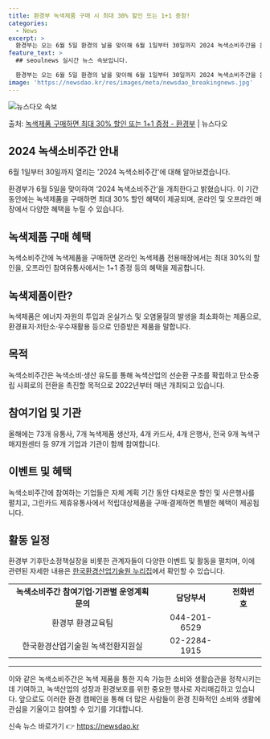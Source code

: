 ```yaml
---
title: 환경부 녹색제품 구매 시 최대 30% 할인 또는 1+1 증정!
categories:
  - News
excerpt: >
  환경부는 오는 6월 5일 환경의 날을 맞이해 6월 1일부터 30일까지 2024 녹색소비주간을 운영한다고 30…
feature_text: >
  ## seoulnews 실시간 뉴스 속보입니다.

  환경부는 오는 6월 5일 환경의 날을 맞이해 6월 1일부터 30일까지 2024 녹색소비주간을 운영한다고 30…
image: 'https://newsdao.kr/res/images/meta/newsdao_breakingnews.jpg'
---
```


![뉴스다오 속보](https://newsdao.kr/res/images/meta/newsdao_breakingnews.jpg)

<p>출처: <a href="https://newsdao.kr/3965" rel="dofollow">녹색제품 구매하면 최대 30% 할인 또는 1+1 증정  - 환경부</a> | 뉴스다오</p>

<h2 data-ke-size="size26">2024 녹색소비주간 안내</h2>
<p data-ke-size="size16">6월 1일부터 30일까지 열리는 '2024 녹색소비주간'에 대해 알아보겠습니다.</p>
<p data-ke-size="size16">환경부가 6월 5일을 맞이하여 ‘2024 녹색소비주간’을 개최한다고 밝혔습니다. 이 기간 동안에는 녹색제품을 구매하면 최대 30% 할인 혜택이 제공되며, 온라인 및 오프라인 매장에서 다양한 혜택을 누릴 수 있습니다.</p>

<h2 data-ke-size="size24">녹색제품 구매 혜택</h2>
<p data-ke-size="size16">녹색소비주간에 녹색제품을 구매하면 온라인 녹색제품 전용매장에서는 최대 30%의 할인을, 오프라인 참여유통사에서는 1+1 증정 등의 혜택을 제공합니다.</p>

<h2 data-ke-size="size24">녹색제품이란?</h2>
<p data-ke-size="size16">녹색제품은 에너지·자원의 투입과 온실가스 및 오염물질의 발생을 최소화하는 제품으로, 환경표지·저탄소·우수재활용 등으로 인증받은 제품을 말합니다.</p>

<h2 data-ke-size="size24">목적</h2>
<p data-ke-size="size16">녹색소비주간은 녹색소비·생산 유도를 통해 녹색산업의 선순환 구조를 확립하고 탄소중립 사회로의 전환을 촉진할 목적으로 2022년부터 매년 개최되고 있습니다.</p>

<h2 data-ke-size="size24">참여기업 및 기관</h2>
<p data-ke-size="size16">올해에는 73개 유통사, 7개 녹색제품 생산자, 4개 카드사, 4개 은행사, 전국 9개 녹색구매지원센터 등 97개 기업과 기관이 함께 참여합니다.</p>

<h2 data-ke-size="size24">이벤트 및 혜택</h2>
<p data-ke-size="size16">녹색소비주간에 참여하는 기업들은 자체 계획 기간 동안 다채로운 할인 및 사은행사를 펼치고, 그린카드 제휴유통사에서 적립대상제품을 구매·결제하면 특별한 혜택이 제공됩니다.</p>

<h2 data-ke-size="size24">활동 일정</h2>
<p data-ke-size="size16">환경부 기후탄소정책실장을 비롯한 관계자들이 다양한 이벤트 및 활동을 펼치며, 이에 관련된 자세한 내용은 <a href="http://keiti.re.kr">한국환경산업기술원 누리집</a>에서 확인할 수 있습니다.</p>
<table>
<tbody>
<tr>
<td style="text-align: center; height: 17px;"><b>녹색소비주간 참여기업·기관별 운영계획문의</b></td>
<td style="text-align: center; height: 17px;"><b>담당부서</b></td>
<td style="text-align: center; height: 17px;"><b>전화번호</b></td>
</tr>
<tr>
<td style="text-align: center; height: 17px;">환경부 환경교육팀</td>
<td style="text-align: center; height: 17px;">044-201-6529</td>
</tr>
<tr>
<td style="text-align: center; height: 17px;">한국환경산업기술원 녹색전환지원실</td>
<td style="text-align: center; height: 17px;">02-2284-1915</td>
</tr>
</tbody>
</table>
<hr>

<p data-ke-size="size16">이와 같은 녹색소비주간은 녹색 제품을 통한 지속 가능한 소비와 생활습관을 정착시키는 데 기여하고, 녹색산업의 성장과 환경보호를 위한 중요한 행사로 자리매김하고 있습니다. 앞으로도 이러한 환경 캠페인을 통해 더 많은 사람들이 환경 친화적인 소비와 생활에 관심을 기울이고 참여할 수 있기를 기대합니다.</p> 

신속 뉴스 바로가기 👉 <a href="https://newsdao.kr" rel="dofollow">https://newsdao.kr</a>


